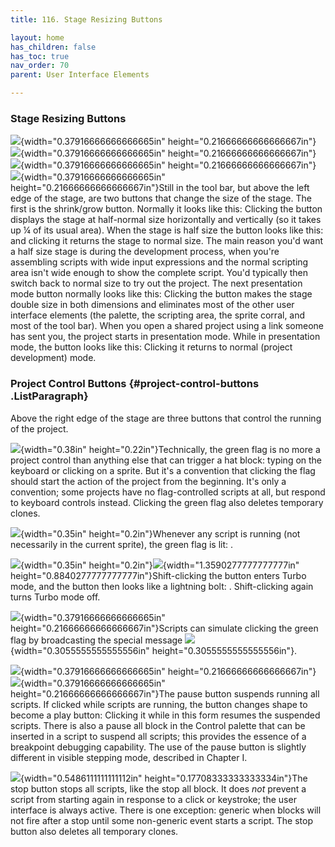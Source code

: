 ```yaml
---
title: 116. Stage Resizing Buttons

layout: home
has_children: false
has_toc: true
nav_order: 70
parent: User Interface Elements

---
```


### Stage Resizing Buttons

![](image1027.png){width="0.37916666666666665in"
height="0.21666666666666667in"}![](image1028.png){width="0.37916666666666665in"
height="0.21666666666666667in"}![](image1029.png){width="0.37916666666666665in"
height="0.21666666666666667in"}![](image1030.png){width="0.37916666666666665in"
height="0.21666666666666667in"}Still in the tool bar, but above the left
edge of the stage, are two buttons that change the size of the stage.
The first is the shrink/grow button. Normally it looks like this:
Clicking the button displays the stage at half-normal size horizontally
and vertically (so it takes up ¼ of its usual area). When the stage is
half size the button looks like this: and clicking it returns the stage
to normal size. The main reason you'd want a half size stage is during
the development process, when you're assembling scripts with wide input
expressions and the normal scripting area isn't wide enough to show the
complete script. You'd typically then switch back to normal size to try
out the project. The next presentation mode button normally looks like
this: Clicking the button makes the stage double size in both dimensions
and eliminates most of the other user interface elements (the palette,
the scripting area, the sprite corral, and most of the tool bar). When
you open a shared project using a link someone has sent you, the project
starts in presentation mode. While in presentation mode, the button
looks like this: Clicking it returns to normal (project development)
mode.

### Project Control Buttons {#project-control-buttons .ListParagraph}

Above the right edge of the stage are three buttons that control the
running of the project.

![](image1031.png){width="0.38in"
height="0.22in"}Technically, the green flag is no more a project control
than anything else that can trigger a hat block: typing on the keyboard
or clicking on a sprite. But it's a convention that clicking the flag
should start the action of the project from the beginning. It's only a
convention; some projects have no flag-controlled scripts at all, but
respond to keyboard controls instead. Clicking the green flag also
deletes temporary clones.

![](image1032.png){width="0.35in"
height="0.2in"}Whenever any script is running (not necessarily in the
current sprite), the green flag is lit: .

![](image1033.png){width="0.35in"
height="0.2in"}![](image1034.png){width="1.3590277777777777in"
height="0.8840277777777777in"}Shift-clicking the button enters Turbo
mode, and the button then looks like a lightning bolt: . Shift-clicking
again turns Turbo mode off.

![](image1038.png){width="0.37916666666666665in"
height="0.21666666666666667in"}Scripts can simulate clicking the green
flag by broadcasting the special message
![](image1039.png){width="0.3055555555555556in"
height="0.3055555555555556in"}.

![](image1040.png){width="0.37916666666666665in"
height="0.21666666666666667in"}![](image1041.png){width="0.37916666666666665in"
height="0.21666666666666667in"}The pause button suspends running all
scripts. If clicked while scripts are running, the button changes shape
to become a play button: Clicking it while in this form resumes the
suspended scripts. There is also a pause all block in the Control
palette that can be inserted in a script to suspend all scripts; this
provides the essence of a breakpoint debugging capability. The use of
the pause button is slightly different in visible stepping mode,
described in Chapter I.

![](image1042.png){width="0.5486111111111112in"
height="0.17708333333333334in"}The stop button stops all scripts, like
the stop all block. It does *not* prevent a script from starting again
in response to a click or keystroke; the user interface is always
active. There is one exception: generic when blocks will not fire after
a stop until some non-generic event starts a script. The stop button
also deletes all temporary clones.

